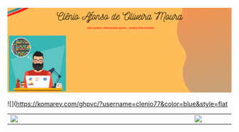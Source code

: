 
![Markdown](imagens/Capa_github.png)


![](https://komarev.com/ghpvc/?username=clenio77&color=blue&style=flat

<center>
<table>
    <tr>
        <td><img width="400px" align="left" src="https://github-readme-stats.vercel.app/api/top-langs/?username=clenio77&hide=html&layout=compact&theme=buefy" /></td>
        <td><img width="495px" align="left" src="https://github-readme-stats.vercel.app/api?username=clenio77&theme=buefy"/></td>
    </tr>   
</table>
</center>  
